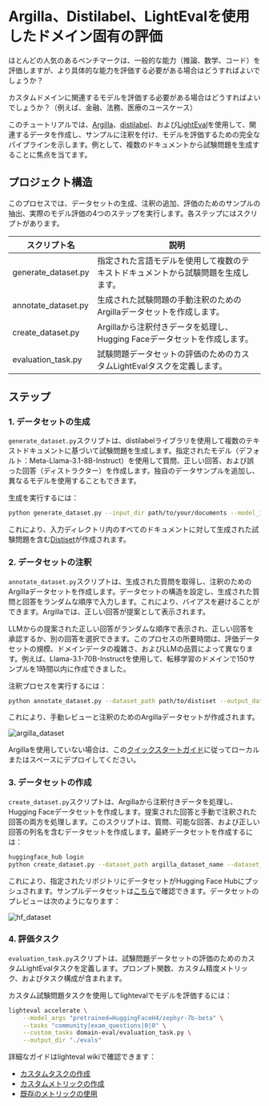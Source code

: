 # Argilla、Distilabel、LightEvalを使用したドメイン固有の評価

ほとんどの人気のあるベンチマークは、一般的な能力（推論、数学、コード）を評価しますが、より具体的な能力を評価する必要がある場合はどうすればよいでしょうか？

カスタムドメインに関連するモデルを評価する必要がある場合はどうすればよいでしょうか？（例えば、金融、法務、医療のユースケース）

このチュートリアルでは、[Argilla](https://github.com/argilla-io/argilla)、[distilabel](https://github.com/argilla-io/distilabel)、および[LightEval](https://github.com/huggingface/lighteval)を使用して、関連するデータを作成し、サンプルに注釈を付け、モデルを評価するための完全なパイプラインを示します。例として、複数のドキュメントから試験問題を生成することに焦点を当てます。

## プロジェクト構造

このプロセスでは、データセットの生成、注釈の追加、評価のためのサンプルの抽出、実際のモデル評価の4つのステップを実行します。各ステップにはスクリプトがあります。

| スクリプト名 | 説明 |
|-------------|-------------|
| generate_dataset.py | 指定された言語モデルを使用して複数のテキストドキュメントから試験問題を生成します。 |
| annotate_dataset.py | 生成された試験問題の手動注釈のためのArgillaデータセットを作成します。 |
| create_dataset.py | Argillaから注釈付きデータを処理し、Hugging Faceデータセットを作成します。 |
| evaluation_task.py | 試験問題データセットの評価のためのカスタムLightEvalタスクを定義します。 |

## ステップ

### 1. データセットの生成

`generate_dataset.py`スクリプトは、distilabelライブラリを使用して複数のテキストドキュメントに基づいて試験問題を生成します。指定されたモデル（デフォルト：Meta-Llama-3.1-8B-Instruct）を使用して質問、正しい回答、および誤った回答（ディストラクター）を作成します。独自のデータサンプルを追加し、異なるモデルを使用することもできます。

生成を実行するには：

```sh
python generate_dataset.py --input_dir path/to/your/documents --model_id your_model_id --output_path output_directory
```

これにより、入力ディレクトリ内のすべてのドキュメントに対して生成された試験問題を含む[Distiset](https://distilabel.argilla.io/dev/sections/how_to_guides/advanced/distiset/)が作成されます。

### 2. データセットの注釈

`annotate_dataset.py`スクリプトは、生成された質問を取得し、注釈のためのArgillaデータセットを作成します。データセットの構造を設定し、生成された質問と回答をランダムな順序で入力します。これにより、バイアスを避けることができます。Argillaでは、正しい回答が提案として表示されます。

LLMからの提案された正しい回答がランダムな順序で表示され、正しい回答を承認するか、別の回答を選択できます。このプロセスの所要時間は、評価データセットの規模、ドメインデータの複雑さ、およびLLMの品質によって異なります。例えば、Llama-3.1-70B-Instructを使用して、転移学習のドメインで150サンプルを1時間以内に作成できました。

注釈プロセスを実行するには：

```sh
python annotate_dataset.py --dataset_path path/to/distiset --output_dataset_name argilla_dataset_name
```

これにより、手動レビューと注釈のためのArgillaデータセットが作成されます。

![argilla_dataset](./images/domain_eval_argilla_view.png)

Argillaを使用していない場合は、この[クイックスタートガイド](https://docs.argilla.io/latest/getting_started/quickstart/)に従ってローカルまたはスペースにデプロイしてください。

### 3. データセットの作成

`create_dataset.py`スクリプトは、Argillaから注釈付きデータを処理し、Hugging Faceデータセットを作成します。提案された回答と手動で注釈された回答の両方を処理します。このスクリプトは、質問、可能な回答、および正しい回答の列名を含むデータセットを作成します。最終データセットを作成するには：

```sh
huggingface_hub login
python create_dataset.py --dataset_path argilla_dataset_name --dataset_repo_id your_hf_repo_id
```

これにより、指定されたリポジトリにデータセットがHugging Face Hubにプッシュされます。サンプルデータセットは[こちら](https://huggingface.co/datasets/burtenshaw/exam_questions/viewer/default/train)で確認できます。データセットのプレビューは次のようになります：

![hf_dataset](./images/domain_eval_dataset_viewer.png)

### 4. 評価タスク

`evaluation_task.py`スクリプトは、試験問題データセットの評価のためのカスタムLightEvalタスクを定義します。プロンプト関数、カスタム精度メトリック、およびタスク構成が含まれます。

カスタム試験問題タスクを使用してlightevalでモデルを評価するには：

```sh
lighteval accelerate \
    --model_args "pretrained=HuggingFaceH4/zephyr-7b-beta" \
    --tasks "community|exam_questions|0|0" \
    --custom_tasks domain-eval/evaluation_task.py \
    --output_dir "./evals"
```

詳細なガイドはlighteval wikiで確認できます：

- [カスタムタスクの作成](https://github.com/huggingface/lighteval/wiki/Adding-a-Custom-Task)
- [カスタムメトリックの作成](https://github.com/huggingface/lighteval/wiki/Adding-a-New-Metric)
- [既存のメトリックの使用](https://github.com/huggingface/lighteval/wiki/Metric-List)
